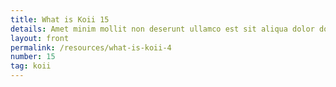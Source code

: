 ```yaml
---
title: What is Koii 15
details: Amet minim mollit non deserunt ullamco est sit aliqua dolor do amet sint. Velit officia consequat duis enim velit mollit. Exercitation ven
layout: front
permalink: /resources/what-is-koii-4
number: 15
tag: koii
---
```

